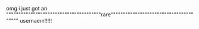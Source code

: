 omg i just got an """""""""""""""""""""""""""""""""""""""rare""""""""""""""""""""""""""""""""""""""" usernaem!!!!!
